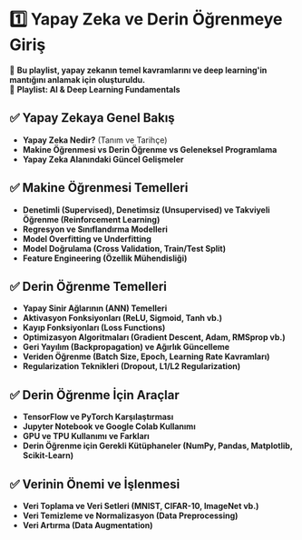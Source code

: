 # 1️⃣ Yapay Zeka ve Derin Öğrenmeye Giriş  
🎯 **Bu playlist, yapay zekanın temel kavramlarını ve deep learning'in mantığını anlamak için oluşturuldu.**  
📂 **Playlist: AI & Deep Learning Fundamentals**  

## ✅ Yapay Zekaya Genel Bakış  
- **Yapay Zeka Nedir?** (Tanım ve Tarihçe)  
- **Makine Öğrenmesi vs Derin Öğrenme vs Geleneksel Programlama**  
- **Yapay Zeka Alanındaki Güncel Gelişmeler**  

## ✅ Makine Öğrenmesi Temelleri  
- **Denetimli (Supervised), Denetimsiz (Unsupervised) ve Takviyeli Öğrenme (Reinforcement Learning)**  
- **Regresyon ve Sınıflandırma Modelleri**  
- **Model Overfitting ve Underfitting**  
- **Model Doğrulama (Cross Validation, Train/Test Split)**  
- **Feature Engineering (Özellik Mühendisliği)**  

## ✅ Derin Öğrenme Temelleri  
- **Yapay Sinir Ağlarının (ANN) Temelleri**  
- **Aktivasyon Fonksiyonları (ReLU, Sigmoid, Tanh vb.)**  
- **Kayıp Fonksiyonları (Loss Functions)**  
- **Optimizasyon Algoritmaları (Gradient Descent, Adam, RMSprop vb.)**  
- **Geri Yayılım (Backpropagation) ve Ağırlık Güncelleme**  
- **Veriden Öğrenme (Batch Size, Epoch, Learning Rate Kavramları)**  
- **Regularization Teknikleri (Dropout, L1/L2 Regularization)**  

## ✅ Derin Öğrenme İçin Araçlar  
- **TensorFlow ve PyTorch Karşılaştırması**  
- **Jupyter Notebook ve Google Colab Kullanımı**  
- **GPU ve TPU Kullanımı ve Farkları**  
- **Derin Öğrenme için Gerekli Kütüphaneler (NumPy, Pandas, Matplotlib, Scikit-Learn)**  

## ✅ Verinin Önemi ve İşlenmesi  
- **Veri Toplama ve Veri Setleri (MNIST, CIFAR-10, ImageNet vb.)**  
- **Veri Temizleme ve Normalizasyon (Data Preprocessing)**  
- **Veri Artırma (Data Augmentation)**  

